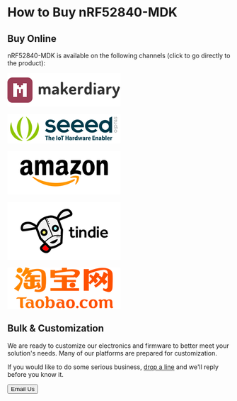 # How to Buy nRF52840-MDK

## Buy Online

nRF52840-MDK is available on the following channels (click to go directly to the product):

[![makerdiary store](images/makerdiary-store-logo.png)](https://store.makerdiary.com/collections/frontpage/products/nrf52840-mdk-iot-development-kit)

[![SeeedStudio](images/seeed_logo_2018_horizontal.png)](https://www.seeedstudio.com/nRF52840-Micro-Development-Kit-p-3079.html)

[![Amazon](images/amazon_logo.png)](https://www.amazon.com/gp/product/B07MPPHY5B)

[![Tindie](images/tindie-logo.png)](https://www.tindie.com/products/Zelin/nrf52840-mdk-iot-development-kit/)

[![Taobao](images/taobao-logo.png)](https://item.taobao.com/item.htm?spm=a1z10.5-c-s.w4002-18605444730.14.15aa65b7vxCKjN&id=573469773075)

## Bulk & Customization

We are ready to customize our electronics and firmware to better meet your solution's needs. Many of our platforms are prepared for customization.

If you would like to do some serious business, [drop a line](mailto:zelin@makerdiary.co) and we'll reply before you know it.

<a href="mailto:zelin@makerdiary.com"><button data-md-color-primary="marsala"><i class="fa fa-envelope"></i> Email Us</button></a>